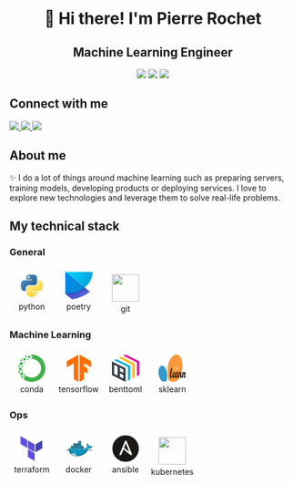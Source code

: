 <h1 align="center">👋 Hi there! I'm Pierre Rochet</h1>

<h2 align="center">Machine Learning Engineer</h2>

<div align="center">
    <img src="https://img.shields.io/badge/machine%20learning-lightblue?style=for-the-badge" />
    <img src="https://img.shields.io/badge/data%20science-lightblue?style=for-the-badge" />
    <img src="https://img.shields.io/badge/mlops-lightblue?style=for-the-badge&logo=heart" />
</div>

## Connect with me

<div align="">
    <a href="">
        <img src="https://img.shields.io/badge/linkedin-blue?style=for-the-badge&logo=linkedin" />
    </a>
    <a href="">
        <img src="https://img.shields.io/badge/github-grey?style=for-the-badge&logo=github" />
    </a>
    <a href="">
        <img src="https://img.shields.io/badge/gmail-red?style=for-the-badge&logo=gmail&logoColor=white" />
    </a>
</div>

## About me

✨ I do a lot of things around machine learning such as preparing servers, training models, developing products or deploying services. I love to explore new technologies and leverage them to solve real-life problems.

## My technical stack

<style>
.skill-icon {

    border-radius: 0.3em;
    width: 70px;
    /* height:70px; */
    /* background: grey; */
    justify-content: center;
    align-items: center;
    display: inline-flex;
    flex-direction: column;
    margin: 0.3em;
}

.skill-icon > img {
    /* background: grey; */
    padding: 0.3em;
    height: 48px;
    width: 48px;
}

</style>

### General

<div class="skill-icon">
    <img src="https://raw.githubusercontent.com/devicons/devicon/master/icons/python/python-original.svg" />
    <span>python</span>
</div>
<div class="skill-icon">
    <img src="./img/poetry.svg" />
    <span>poetry</span>
</div>
<div class="skill-icon">
    <img src="https://cdn.jsdelivr.net/gh/devicons/devicon/icons/git/git-original.svg" />
    <span>git</span>
</div>

### Machine Learning

<div class="skill-icon">
    <img  src="https://raw.githubusercontent.com/devicons/devicon/master/icons/anaconda/anaconda-original.svg" />
    <span>conda</span>
</div>
<div class="skill-icon">
    <img  src="https://raw.githubusercontent.com/devicons/devicon/master/icons/tensorflow/tensorflow-original.svg" />
    <span>tensorflow</span>
</div>
<div class="skill-icon">
    <img  src="./img/bentoml.svg" />
    <span>benttoml</span>
</div>
<div class="skill-icon">
    <img  src="./img/sklearn.svg" />
    <span>sklearn</span>
</div>

### Ops

<div class="skill-icon">
    <img src="https://raw.githubusercontent.com/devicons/devicon/master/icons/terraform/terraform-original.svg"/>
    <span>terraform</span>
</div>
<div class="skill-icon">
    <img src="https://raw.githubusercontent.com/devicons/devicon/master/icons/docker/docker-original.svg"/>
    <span>docker</span>
</div>
<div class="skill-icon">
    <img src="https://raw.githubusercontent.com/devicons/devicon/master/icons/ansible/ansible-original.svg" />
    <span>ansible</span>
</div>
<div class="skill-icon">
    <img src="https://cdn.jsdelivr.net/gh/devicons/devicon/icons/kubernetes/kubernetes-plain.svg" />
    <span>kubernetes</span>
</div>
